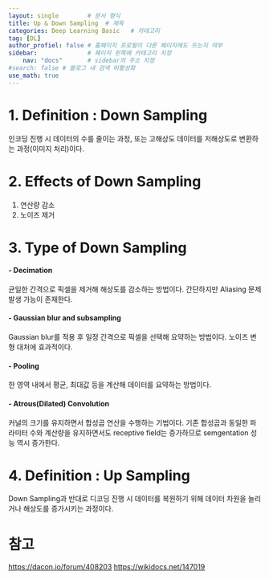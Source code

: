 ```yaml
---
layout: single        # 문서 형식
title: Up & Down Sampling  # 제목
categories: Deep Learning Basic   # 카테고리
tag: [DL]
author_profiel: false # 홈페이지 프로필이 다른 페이지에도 뜨는지 여부
sidebar:              # 페이지 왼쪽에 카테고리 지정
    nav: "docs"       # sidebar의 주소 지정
#search: false # 블로그 내 검색 비활성화
use_math: true
---
```

# 1. Definition : Down Sampling
인코딩 진행 시 데이터의 수를 줄이는 과정, 또는 고해상도 데이터를 저해상도로 변환하는 과정(이미지 처리)이다.

# 2. Effects of Down Sampling
1. 연산량 감소
2. 노이즈 제거 

# 3. Type of Down Sampling
#### - Decimation
균일한 간격으로 픽셀을 제거해 해상도를 감소하는 방법이다. 간단하지만 Aliasing 문제 발생 가능이 존재한다.

#### - Gaussian blur and subsampling 
Gaussian blur를 적용 후 일정 간격으로 픽셀을 선택해 요약하는 방법이다. 노이즈 변형 대처에 효과적이다.

#### - Pooling
한 영역 내에서 평균, 최대값 등을 계산해 데이터를 요약하는 방법이다.

#### - Atrous(Dilated) Convolution
커널의 크기를 유지하면서 합성곱 연산을 수행하는 기법이다. 기존 합성곱과 동일한 파라미터 수와 계산량을 유지하면서도 receptive field는 증가하므로 semgentation 성능 역시 증가한다.

# 4. Definition : Up Sampling
Down Sampling과 반대로 디코딩 진행 시 데이터를 복원하기 위해 데이터 차원을 늘리거나 해상도를 증가시키는 과정이다.







# 참고

https://dacon.io/forum/408203
https://wikidocs.net/147019

